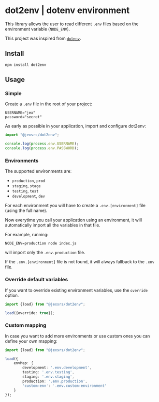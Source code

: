 # dot2env | dotenv environment

This library allows the user to read different `.env` files based on the environment
variable (`NODE_ENV`).

This project was inspired from [`dotenv`](https://github.com/motdotla/dotenv).

## Install
```shell
npm install dot2env
```

## Usage

### Simple

Create a `.env` file in the root of your project:
```
USERNAME="jex"
password="secret"
```

As early as possible in your application, import and configure dot2env:
```typescript
import "@jexsrs/dot2env";

console.log(process.env.USERNAME);
console.log(process.env.PASSWORD);
```

### Environments
The supported environments are:
* `production`, `prod`
* `staging`, `stage`
* `testing`, `test`
* `development`, `dev`

For each environment you will have to create a `.env.[environment]` file (using the full name).

Now everytime you call your application using an environment,
it will automatically import all the variables in that file.

For example, running:
```shell
NODE_ENV=production node index.js
```
will import only the `.env.production` file.
 
If the `.env.[environment]` file is not found, it will always fallback to the `.env` file.

### Override default variables
If you want to override existing environment variables, use the `override` option.
```typescript
import {load} from "@jexsrs/dot2env";

load({override: true});
```

### Custom mapping
In case you want to add more environments or use custom ones you can define your own mapping:
```typescript
import {load} from "@jexsrs/dot2env";

load({
    envMap: {
        development: '.env.development',
        testing: '.env.testing',
        staging: '.env.staging',
        production: '.env.production',
        'custom-env': '.env.custom-environment'
    }
});
```